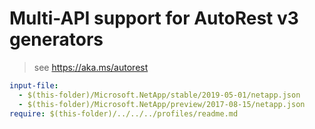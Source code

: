 # Multi-API support for AutoRest v3 generators

> see https://aka.ms/autorest

``` yaml
input-file:
  - $(this-folder)/Microsoft.NetApp/stable/2019-05-01/netapp.json
  - $(this-folder)/Microsoft.NetApp/preview/2017-08-15/netapp.json
require: $(this-folder)/../../../profiles/readme.md
```
